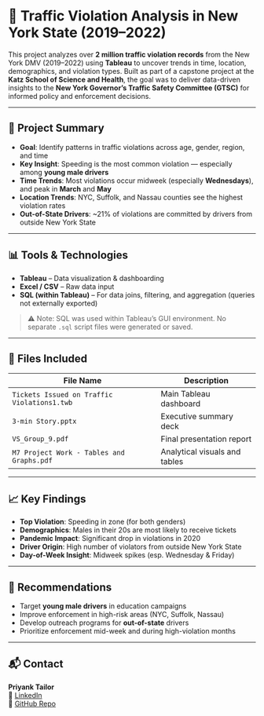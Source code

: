 # 🚦 Traffic Violation Analysis in New York State (2019–2022)

This project analyzes over **2 million traffic violation records** from the New York DMV (2019–2022) using **Tableau** to uncover trends in time, location, demographics, and violation types. Built as part of a capstone project at the **Katz School of Science and Health**, the goal was to deliver data-driven insights to the **New York Governor’s Traffic Safety Committee (GTSC)** for informed policy and enforcement decisions.

---

## 📌 Project Summary

- **Goal**: Identify patterns in traffic violations across age, gender, region, and time
- **Key Insight**: Speeding is the most common violation — especially among **young male drivers**
- **Time Trends**: Most violations occur midweek (especially **Wednesdays**), and peak in **March** and **May**
- **Location Trends**: NYC, Suffolk, and Nassau counties see the highest violation rates
- **Out-of-State Drivers**: ~21% of violations are committed by drivers from outside New York State

---

## 📊 Tools & Technologies

- **Tableau** – Data visualization & dashboarding  
- **Excel / CSV** – Raw data input  
- **SQL (within Tableau)** – For data joins, filtering, and aggregation (queries not externally exported)

> ⚠️ Note: SQL was used within Tableau’s GUI environment. No separate `.sql` script files were generated or saved.

---

## 📁 Files Included

| File Name                                     | Description |
|----------------------------------------------|-------------|
| `Tickets Issued on Traffic Violations1.twb`  | Main Tableau dashboard |
| `3-min Story.pptx`                            | Executive summary deck |
| `VS_Group_9.pdf`                              | Final presentation report |
| `M7 Project Work - Tables and Graphs.pdf`     | Analytical visuals and tables |

---

## 📈 Key Findings

- **Top Violation**: Speeding in zone (for both genders)
- **Demographics**: Males in their 20s are most likely to receive tickets
- **Pandemic Impact**: Significant drop in violations in 2020
- **Driver Origin**: High number of violators from outside New York State
- **Day-of-Week Insight**: Midweek spikes (esp. Wednesday & Friday)

---

## 🎯 Recommendations

- Target **young male drivers** in education campaigns
- Improve enforcement in high-risk areas (NYC, Suffolk, Nassau)
- Develop outreach programs for **out-of-state** drivers
- Prioritize enforcement mid-week and during high-violation months

---

## 📬 Contact

**Priyank Tailor**  
📧 [LinkedIn](https://www.linkedin.com/in/tailorpriyank)  
📁 [GitHub Repo](https://github.com/Tailorpriyank/traffic-violation-analysis-ny)
